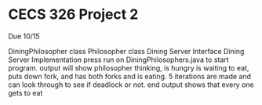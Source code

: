 # CECS 326 Project 2
 Due 10/15

DiningPhilosopher class
Philosopher class
Dining Server Interface
Dining Server Implementation
press run on DiningPhilosophers.java to start program.
output will show philosopher thinking, is hungry is waiting to eat, puts down fork, and has both forks and is eating.
5 iterations are made and can look through to see if deadlock or not.
end output shows that every one gets to eat
